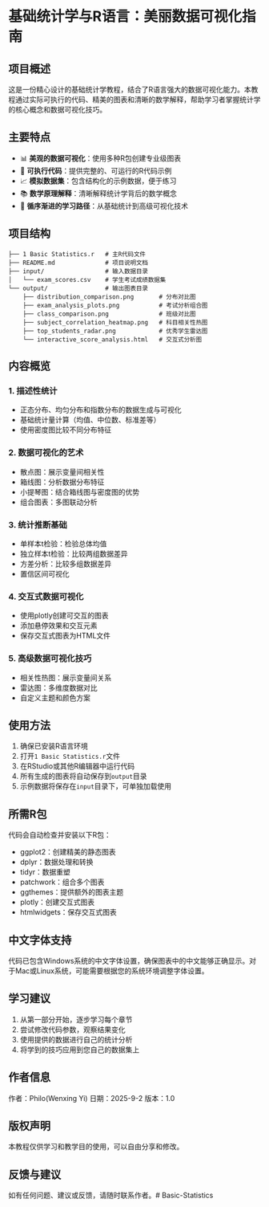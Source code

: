 # 基础统计学与R语言：美丽数据可视化指南

## 项目概述

这是一份精心设计的基础统计学教程，结合了R语言强大的数据可视化能力。本教程通过实际可执行的代码、精美的图表和清晰的数学解释，帮助学习者掌握统计学的核心概念和数据可视化技巧。

## 主要特点

- 📊 **美观的数据可视化**：使用多种R包创建专业级图表
- 📝 **可执行代码**：提供完整的、可运行的R代码示例
- 📈 **模拟数据集**：包含结构化的示例数据，便于练习
- 📚 **数学原理解释**：清晰解释统计学背后的数学概念
- 🎯 **循序渐进的学习路径**：从基础统计到高级可视化技术

## 项目结构

```
├── 1 Basic Statistics.r   # 主R代码文件
├── README.md              # 项目说明文档
├── input/                 # 输入数据目录
│   └── exam_scores.csv    # 学生考试成绩数据集
└── output/                # 输出图表目录
    ├── distribution_comparison.png       # 分布对比图
    ├── exam_analysis_plots.png           # 考试分析组合图
    ├── class_comparison.png              # 班级对比图
    ├── subject_correlation_heatmap.png   # 科目相关性热图
    ├── top_students_radar.png            # 优秀学生雷达图
    └── interactive_score_analysis.html   # 交互式分析图
```

## 内容概览

### 1. 描述性统计
- 正态分布、均匀分布和指数分布的数据生成与可视化
- 基础统计量计算（均值、中位数、标准差等）
- 使用密度图比较不同分布特征

### 2. 数据可视化的艺术
- 散点图：展示变量间相关性
- 箱线图：分析数据分布特征
- 小提琴图：结合箱线图与密度图的优势
- 组合图表：多图联动分析

### 3. 统计推断基础
- 单样本t检验：检验总体均值
- 独立样本t检验：比较两组数据差异
- 方差分析：比较多组数据差异
- 置信区间可视化

### 4. 交互式数据可视化
- 使用plotly创建可交互的图表
- 添加悬停效果和交互元素
- 保存交互式图表为HTML文件

### 5. 高级数据可视化技巧
- 相关性热图：展示变量间关系
- 雷达图：多维度数据对比
- 自定义主题和颜色方案

## 使用方法

1. 确保已安装R语言环境
2. 打开`1 Basic Statistics.r`文件
3. 在RStudio或其他R编辑器中运行代码
4. 所有生成的图表将自动保存到`output`目录
5. 示例数据将保存在`input`目录下，可单独加载使用

## 所需R包

代码会自动检查并安装以下R包：
- ggplot2：创建精美的静态图表
- dplyr：数据处理和转换
- tidyr：数据重塑
- patchwork：组合多个图表
- ggthemes：提供额外的图表主题
- plotly：创建交互式图表
- htmlwidgets：保存交互式图表

## 中文字体支持

代码已包含Windows系统的中文字体设置，确保图表中的中文能够正确显示。对于Mac或Linux系统，可能需要根据您的系统环境调整字体设置。

## 学习建议

1. 从第一部分开始，逐步学习每个章节
2. 尝试修改代码参数，观察结果变化
3. 使用提供的数据进行自己的统计分析
4. 将学到的技巧应用到您自己的数据集上

## 作者信息

作者：Philo(Wenxing Yi)
日期：2025-9-2
版本：1.0

## 版权声明

本教程仅供学习和教学目的使用，可以自由分享和修改。

## 反馈与建议

如有任何问题、建议或反馈，请随时联系作者。# Basic-Statistics
